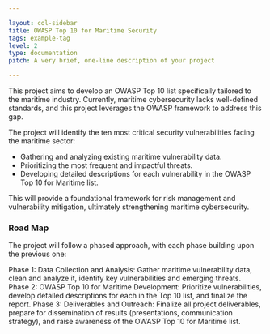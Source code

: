 ```yaml
---

layout: col-sidebar
title: OWASP Top 10 for Maritime Security
tags: example-tag
level: 2
type: documentation
pitch: A very brief, one-line description of your project

---
```


This project aims to develop an OWASP Top 10 list specifically tailored to the maritime industry.  Currently, maritime cybersecurity lacks well-defined standards, and this project leverages the OWASP framework to address this gap.

The project will identify the ten most critical security vulnerabilities facing the maritime sector:

* Gathering and analyzing existing maritime vulnerability data.
* Prioritizing the most frequent and impactful threats.
* Developing detailed descriptions for each vulnerability in the OWASP Top 10 for Maritime list.

This will provide a foundational framework for risk management and vulnerability mitigation, ultimately strengthening maritime cybersecurity.

### Road Map
The project will follow a phased approach, with each phase building upon the previous one:

Phase 1: Data Collection and Analysis: Gather maritime vulnerability data, clean and analyze it, identify key vulnerabilities and emerging threats.
Phase 2: OWASP Top 10 for Maritime Development: Prioritize vulnerabilities, develop detailed descriptions for each in the Top 10 list, and finalize the report.
Phase 3: Deliverables and Outreach: Finalize all project deliverables, prepare for dissemination of results (presentations, communication strategy), and raise awareness of the OWASP Top 10 for Maritime list.
